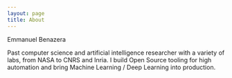 ```yaml
---
layout: page
title: About
---
```


Emmanuel Benazera

Past computer science and artificial intelligence researcher with a variety of labs, from NASA to CNRS and Inria. I build Open Source tooling for high automation and bring Machine Learning / Deep Learning into production.


